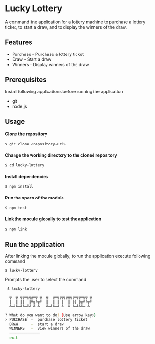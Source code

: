 # Lucky Lottery
A command line application for a lottery machine to purchase a lottery ticket, to start a draw, and to display the winners of the draw.

## Features

*	Purchase - Purchase a lottery ticket
*	Draw - Start a draw
*	Winners - Display winners of the draw

## Prerequisites 
Install following applications before running the application

*	git 
*	node.js

## Usage

####	Clone the repository
```bash
$ git clone <repository-url>
```
####	Change the working directory to the cloned repository
```bash
$ cd lucky-lottery
```
####	Install dependencies
```bash
$ npm install
```
####	Run the specs of the module
```bash
$ npm test
```
####	Link the module globally to test the application
``` bash
$ npm link
```

## Run the application
After linking the module globally, to run the application execute following command

```bash
$ lucky-lottery
```

Prompts the user to select the command

```bash
 $ lucky-lottery

  ╦  ╦ ╦╔═╗╦╔═╦ ╦  ╦  ╔═╗╔╦╗╔╦╗╔═╗╦═╗╦ ╦
  ║  ║ ║║  ╠╩╗╚╦╝  ║  ║ ║ ║  ║ ║╣ ╠╦╝╚╦╝
  ╩═╝╚═╝╚═╝╩ ╩ ╩   ╩═╝╚═╝ ╩  ╩ ╚═╝╩╚═ ╩

? What do you want to do? (Use arrow keys)
> PURCHASE  -  purchase lottery ticket
  DRAW      -  start a draw
  WINNERS   -  view winners of the draw
  ──────────────
  exit
```

